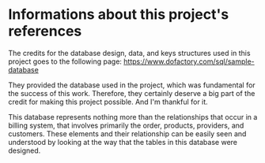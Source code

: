 # Informations about this project's references

The credits for the database design, data, and keys structures used in this project goes to the following page: https://www.dofactory.com/sql/sample-database

They provided the database used in the project, which was fundamental for the success of this work. Therefore, they certainly deserve a big part of the credit for making this project possible. And I'm thankful for it.

This database represents nothing more than the relationships that occur in a billing system, that involves primarily the order, products, providers, and customers. These elements and their relationship can be easily seen and understood by looking at the way that the tables in this database were designed.
